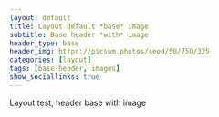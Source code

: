 ```yaml
---
layout: default
title: Layout default *base* image
subtitle: Base header *with* image
header_type: base
header_img: https://picsum.photos/seed/50/750/325
categories: [layout]
tags: [base-header, images]
show_sociallinks: true
---
```


Layout test, header base with image